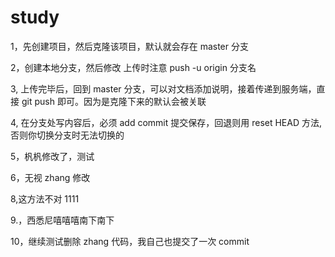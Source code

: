 # study

1，先创建项目，然后克隆该项目，默认就会存在 master 分支

2，创建本地分支，然后修改 上传时注意 push -u origin 分支名

3, 上传完毕后，回到 master 分支，可以对文档添加说明，接着传递到服务端，直接 git push 即可。因为是克隆下来的默认会被关联

4, 在分支处写内容后，必须 add commit 提交保存，回退则用 reset HEAD 方法,否则你切换分支时无法切换的

5，杋杋修改了，测试

6，无视 zhang 修改

8,这方法不对 1111

9.，西悉尼嘻嘻嘻南下南下

10，继续测试删除 zhang 代码，我自己也提交了一次 commit
